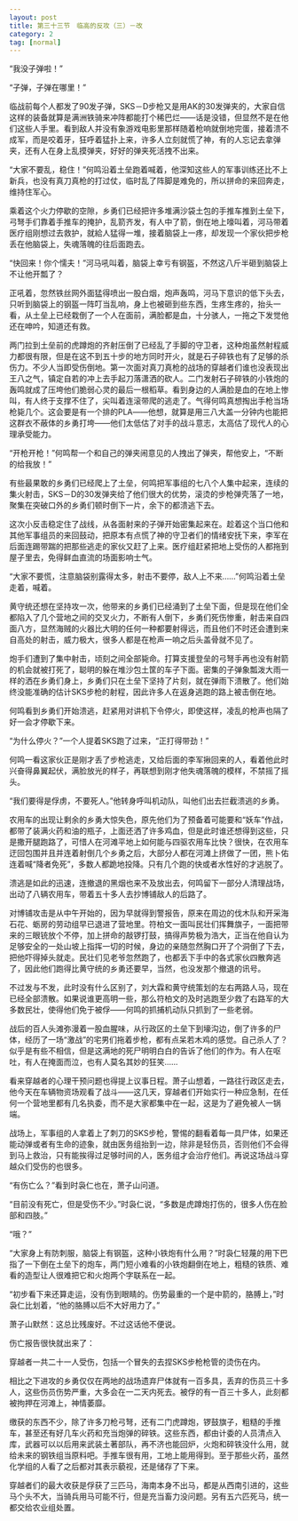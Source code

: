 ```yaml
---
layout: post
title: 第三十三节　临高的反攻（三）－改
category: 2
tag: [normal]
---
```


“我没子弹啦！”

“子弹，子弹在哪里！”

临战前每个人都发了90发子弹，SKS－D步枪又是用AK的30发弹夹的，大家自信这样的装备就算是满洲铁骑来冲阵都能打个稀巴烂――话是没错，但显然不是在他们这些人手里。看到敌人并没有象游戏电影里那样随着枪响就倒地完蛋，接着溃不成军，而是咬着牙，狂呼着猛扑上来，许多人立刻就慌了神，有的人忘记去拿弹夹，还有人在身上乱摸弹夹，好好的弹夹死活拽不出来。

“大家不要乱，稳住！”何鸣沿着土垒跑着喊着，他深知这些人的军事训练还比不上新兵，也没有真刀真枪的打过仗，临时乱了阵脚是难免的，所以拼命的来回奔走，维持住军心。

乘着这个火力停歇的空隙，乡勇们已经把许多堆满沙袋土包的手推车推到土垒下，弓弩手们靠着手推车的掩护，乱箭齐发，有人中了箭，倒在地上嚎叫着，河马带着医疗组刚想过去救护，就給人猛得一堆，接着脑袋上一疼，却发现一个家伙把步枪丢在他脑袋上，失魂落魄的往后面跑去。

“快回来！你个懦夫！”河马吼叫着，脑袋上幸亏有钢盔，不然这八斤半砸到脑袋上不让他开瓢了？

正吼着，忽然铁丝网外面猛得喷出一股白烟，炮声轰鸣，河马下意识的低下头去，只听到脑袋上的钢盔一阵叮当乱响，身上也被砸到些东西，生疼生疼的，抬头一看，从土垒上已经栽倒了一个人在面前，满脸都是血，十分骇人，一拖之下发觉他还在呻吟，知道还有救。

两门拉到土垒前的虎蹲炮的齐射压倒了已经乱了手脚的守卫者，这种炮虽然射程威力都很有限，但是在这不到五十步的地方同时开火，就是石子碎铁也有了足够的杀伤力。不少人当即受伤倒地。第一次面对真刀真枪的战场的穿越者们谁也没表现出王八之气，镇定自若的冲上去手起刀落潇洒的砍人。二门发射石子碎铁的小铁炮的轰鸣就成了压垮他们脆弱心灵的最后一根稻草。看到身边的人满脸是血的在地上惨叫，有人终于支撑不住了，尖叫着连滚带爬的逃走了。气得何鸣真想掏出手枪当场枪毙几个。这会要是有一个排的PLA――他想，就算是用三八大盖一分钟内也能把这群衣不蔽体的乡勇打垮――他们太低估了对手的战斗意志，太高估了现代人的心理承受能力。

“开枪开枪！”何鸣帮一个和自己的弹夹闹意见的人拽出了弹夹，帮他安上，“不断的给我放！”

有些最果敢的乡勇们已经爬上了土垒，何鸣把军事组的七八个人集中起来，连续的集火射击，SKS－D的30发弹夹给了他们很大的优势，滚烫的步枪弹壳落了一地，聚集在突破口外的乡勇们顿时倒下一片，余下的都溃逃下去。

这次小反击稳定住了战线，从各面射来的子弹开始密集起来在。趁着这个当口他和其他军事组员的来回鼓动，把原本有点慌了神的守卫者们的情绪安抚下来，李军在后面连踢带踹的把那些逃走的家伙又赶了上来。医疗组赶紧把地上受伤的人都拖到屋子里去，免得鲜血直流的场面影响士气。

“大家不要慌，注意脑袋别露得太多，射击不要停，敌人上不来……”何鸣沿着土垒走着，喊着。

黄守统还想在坚持攻一次，他带来的乡勇们已经涌到了土垒下面，但是现在他们全都陷入了几个营地之间的交叉火力，不断有人倒下，乡勇们死伤惨重，射击来自四面八方，显然海贼的火器比大明的任何一种都要射得远，而且他们不时还会遭到来自高处的射击，威力极大，很多人都是在枪声一响之后头盖骨就不见了。

炮手们遭到了集中射击，顷刻之间全部毙命。打算支援登垒的弓弩手再也没有射箭的机会就被打死了，聪明的躲在堆沙包土筐的车子下面。密集的子弹象瓢泼大雨一样的洒在乡勇们身上，乡勇们只在土垒下坚持了片刻，就在弹雨下溃散了。他们始终没能准确的估计SKS步枪的射程，因此许多人在返身逃跑的路上被击倒在地。

何鸣看到乡勇们开始溃逃，赶紧用对讲机下令停火，即使这样，凌乱的枪声也隔了好一会才停歇下来。

“为什么停火？”一个人提着SKS跑了过来，“正打得带劲！”

何鸣一看这家伙正是刚才丢了步枪逃走，又给后面的李军揪回来的人，看着他此时兴奋得鼻翼起伏，满脸放光的样子，再联想到刚才他失魂落魄的模样，不禁摇了摇头。

“我们要得是俘虏，不要死人。”他转身呼叫机动队，叫他们出去拦截溃逃的乡勇。

农用车的出现让剩余的乡勇大惊失色，原先他们为了预备着可能要和“妖车”作战，都带了装满火药和油的瓶子，上面还洒了许多鸡血，但是此时谁还想得到这些，只是撒开腿跑路了，可惜人在河滩平地上如何能与四驱农用车比快？很快，在农用车迂回包围并且并连着射倒几个乡勇之后，大部分人都在河滩上挤做了一团，熊卜佑连着喊“降者免死”，多数人都跪地投降。只有几个跑的快或者水性好的才逃脱了。

溃逃是如此的迅速，连撤退的黑烟也来不及放出去，何鸣留下一部分人清理战场，出动了八辆农用车，带着五十多人去抄博铺敌人的后路了。

对博铺攻击是从中午开始的，因为早就得到警报告，原来在周边的伐木队和开采海石花、蛎房的劳动组早已退进了营地里。符柏文一面叫民壮们挥舞旗子，一面把带来的三眼铳放个不停，加上拼命的敲锣打鼓，搞得声势极为浩大，正当在他自认为足够安全的一处山坡上指挥一切的时候，身边的亲随忽然胸口开了个洞倒了下去，把他吓得掉头就走。民壮们见老爷忽然跑了，也都丢下手中的各式家伙四散奔逃了，因此他们跑得比黄守统的乡勇还要早，当然，也没发那个撤退的讯号。

不过发与不发，此时没有什么区别了，刘大霖和黄守统策划的左右两路人马，现在已经全部溃散。如果说谁更高明一些，那么符柏文的及时逃跑至少救了右路军的大多数民壮，使得他们免于被俘――何鸣的抓捕机动队只抓到了一些老弱。

战后的百人头滩弥漫着一股血腥味，从行政区的土垒下到壕沟边，倒了许多的尸体，经历了一场“激战”的宅男们拖着步枪，都有点呆若木鸡的感觉。自己杀人了？似乎是有些不相信，但是这满地的死尸明明白白的告诉了他们的作为。有人在呕吐，有人在掩面而泣，也有人莫名其妙的狂笑……

看来穿越者的心理干预问题也得提上议事日程。萧子山想着，一路往行政区走去，他今天在车辆物资场观看了战斗――这几天，穿越者们开始实行一种应急制，在任何一个营地里都有几名执委，而不是大家都集中在一起，这是为了避免被人一锅端。

战场上，军事组的人拿着上了刺刀的SKS步枪，警惕的翻看着每一具尸体，如果还能动弹或者有生命的迹象，就由医务组抬到一边，除非是轻伤员，否则他们不会得到马上救治，只有能挨得过足够时间的人，医务组才会治疗他们。再说这场战斗穿越众们受伤的也很多。

“有伤亡么？”看到时袅仁也在，萧子山问道。

“目前没有死亡，但是受伤不少。”时袅仁说，“多数是虎蹲炮打伤的，很多人伤在脸部和四肢。”

“哦？”

“大家身上有防刺服，脑袋上有钢盔，这种小铁炮有什么用？”时袅仁轻蔑的用下巴指了一下倒在土垒下的炮车，两门短小难看的小铁炮翻倒在地上，粗糙的铁质、难看的造型让人很难把它和火炮两个字联系在一起。

“初步看下来还算走运，没有伤到眼睛的。伤势最重的一个是中箭的，胳膊上，”时袅仁比划着，“他的胳膊以后不大好用力了。”

萧子山默然：这总比残废好。不过这话他不便说。

伤亡报告很快就出来了：

穿越者一共二十一人受伤，包括一个冒失的去捏SKS步枪枪管的烫伤在内。

相比之下进攻的乡勇仅仅在两地的战场遗弃尸体就有一百多具，丢弃的伤员三十多人，这些伤员伤势严重，大多会在一二天内死去。被俘的有一百三十多人，此刻都被拘押在河滩上，神情萎靡。

缴获的东西不少，除了许多刀枪弓弩，还有二门虎蹲炮，锣鼓旗子，粗糙的手推车，甚至还有好几车火药和充当炮弹的碎铁。这些东西，都由计委的人员清点入库，武器可以以后用来武装土著部队，再不济也能回炉，火炮和碎铁没什么用，就给未来的钢铁组当原料吧。手推车很有用，工地上能用得到。至于那些火药，虽然化学组的人看了之后都对其表示藐视，还是储存了下来。

穿越者们的最大收获是俘获了三匹马，海南本身不出马，都是从西南引进的，这些马个头不大，当骑兵用马可能不行，但是充当畜力没问题。另有五六匹死马，统一都交给农业组处置。
